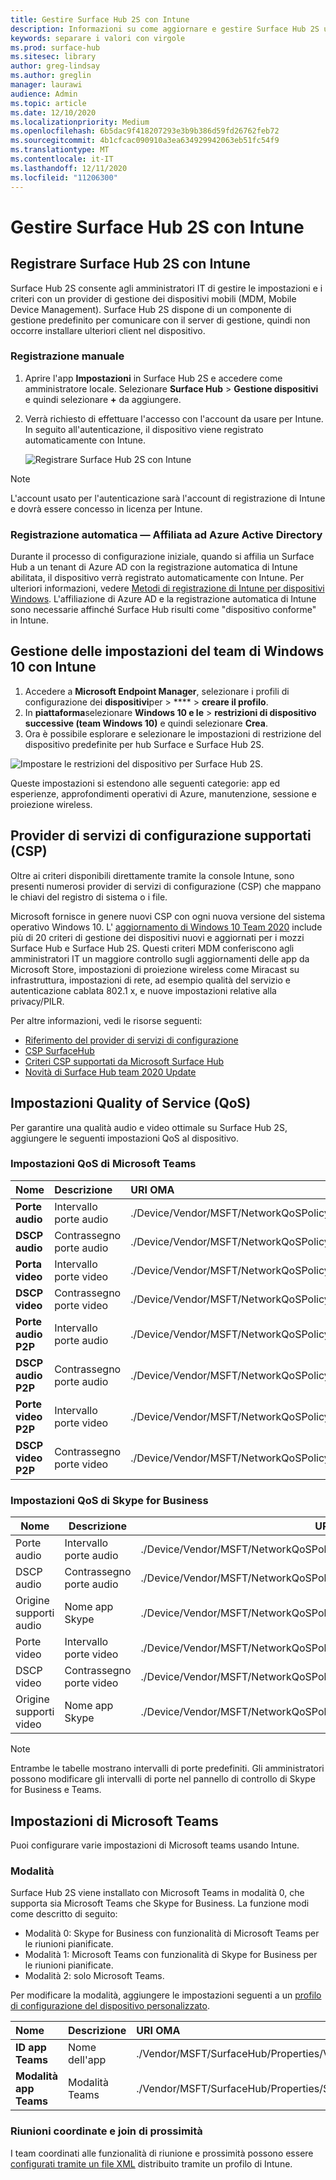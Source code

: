 ```yaml
---
title: Gestire Surface Hub 2S con Intune
description: Informazioni su come aggiornare e gestire Surface Hub 2S utilizzando Intune.
keywords: separare i valori con virgole
ms.prod: surface-hub
ms.sitesec: library
author: greg-lindsay
ms.author: greglin
manager: laurawi
audience: Admin
ms.topic: article
ms.date: 12/10/2020
ms.localizationpriority: Medium
ms.openlocfilehash: 6b5dac9f418207293e3b9b386d59fd26762feb72
ms.sourcegitcommit: 4b1cfcac090910a3ea634929942063eb51fc54f9
ms.translationtype: MT
ms.contentlocale: it-IT
ms.lasthandoff: 12/11/2020
ms.locfileid: "11206300"
---
```

# Gestire Surface Hub 2S con Intune

## Registrare Surface Hub 2S con Intune

Surface Hub 2S consente agli amministratori IT di gestire le impostazioni e i criteri con un provider di gestione dei dispositivi mobili (MDM, Mobile Device Management). Surface Hub 2S dispone di un componente di gestione predefinito per comunicare con il server di gestione, quindi non occorre installare ulteriori client nel dispositivo.

### Registrazione manuale

1. Aprire l'app **Impostazioni** in Surface Hub 2S e accedere come amministratore locale. Selezionare **Surface Hub** > **Gestione dispositivi** e quindi selezionare **+** da aggiungere.
2. Verrà richiesto di effettuare l'accesso con l'account da usare per Intune. In seguito all'autenticazione, il dispositivo viene registrato automaticamente con Intune.

   ![Registrare Surface Hub 2S con Intune](images/sh2-set-intune1.png)<br>
   
> [!NOTE]
> L'account usato per l'autenticazione sarà l'account di registrazione di Intune e dovrà essere concesso in licenza per Intune.

### Registrazione automatica — Affiliata ad Azure Active Directory

Durante il processo di configurazione iniziale, quando si affilia un Surface Hub a un tenant di Azure AD con la registrazione automatica di Intune abilitata, il dispositivo verrà registrato automaticamente con Intune. Per ulteriori informazioni, vedere [Metodi di registrazione di Intune per dispositivi Windows](https://docs.microsoft.com/intune/enrollment/windows-enrollment-methods). L'affiliazione di Azure AD e la registrazione automatica di Intune sono necessarie affinché Surface Hub risulti come "dispositivo conforme" in Intune. 

## Gestione delle impostazioni del team di Windows 10 con Intune

1. Accedere a **Microsoft Endpoint Manager**, selezionare i profili di configurazione dei **dispositivi**per  >  ****  >  **creare il profilo**. 
2. In **piattaforma**selezionare **Windows 10 e le**  >  **restrizioni di dispositivo successive (team Windows 10)** e quindi selezionare **Crea**. 
3. Ora è possibile esplorare e selezionare le impostazioni di restrizione del dispositivo predefinite per hub Surface e Surface Hub 2S.

 ![Impostare le restrizioni del dispositivo per Surface Hub 2S.](images/sh2-set-intune3.png) <br>

Queste impostazioni si estendono alle seguenti categorie: app ed esperienze, approfondimenti operativi di Azure, manutenzione, sessione e proiezione wireless.  

## Provider di servizi di configurazione supportati (CSP)

Oltre ai criteri disponibili direttamente tramite la console Intune, sono presenti numerosi provider di servizi di configurazione (CSP) che mappano le chiavi del registro di sistema o i file. 

Microsoft fornisce in genere nuovi CSP con ogni nuova versione del sistema operativo Windows 10. L' [aggiornamento di Windows 10 Team 2020](surface-hub-2020-update.md) include più di 20 criteri di gestione dei dispositivi nuovi e aggiornati per i mozzi Surface Hub e Surface Hub 2S. Questi criteri MDM conferiscono agli amministratori IT un maggiore controllo sugli aggiornamenti delle app da Microsoft Store, impostazioni di proiezione wireless come Miracast su infrastruttura, impostazioni di rete, ad esempio qualità del servizio e autenticazione cablata 802.1 x, e nuove impostazioni relative alla privacy/PILR.

Per altre informazioni, vedi le risorse seguenti: 

- [Riferimento del provider di servizi di configurazione](https://docs.microsoft.com/windows/client-management/mdm/configuration-service-provider-reference) 
- [CSP SurfaceHub](https://docs.microsoft.com/windows/client-management/mdm/surfacehub-csp)
- [Criteri CSP supportati da Microsoft Surface Hub](https://docs.microsoft.com/windows/client-management/mdm/policy-csps-supported-by-surface-hub)
- [Novità di Surface Hub team 2020 Update](surface-hub-2020-update-whats-new.md)

## Impostazioni Quality of Service (QoS)

Per garantire una qualità audio e video ottimale su Surface Hub 2S, aggiungere le seguenti impostazioni QoS al dispositivo. 

### Impostazioni QoS di Microsoft Teams 

| Nome | Descrizione | URI OMA | Tipo | Value |
|:------ |:------------- |:--------- |:------ |:------- |
|**Porte audio**| Intervallo porte audio | ./Device/Vendor/MSFT/NetworkQoSPolicy/TeamsAudio/DestinationPortMatchCondition | String  | 3478-3479 |
|**DSCP audio**| Contrassegno porte audio | ./Device/Vendor/MSFT/NetworkQoSPolicy/TeamsAudio/DSCPAction | Integer | 46 |
|**Porta video**| Intervallo porte video | ./Device/Vendor/MSFT/NetworkQoSPolicy/TeamsVideo/DestinationPortMatchCondition | String  | 3480 |
|**DSCP video**| Contrassegno porte video | ./Device/Vendor/MSFT/NetworkQoSPolicy/TeamsVideo/DSCPAction | Integer | 34 |
|**Porte audio P2P**| Intervallo porte audio | ./Device/Vendor/MSFT/NetworkQoSPolicy/TeamsP2PAudio/DestinationPortMatchCondition | String  | 50000-50019 |
|**DSCP audio P2P**| Contrassegno porte audio | ./Device/Vendor/MSFT/NetworkQoSPolicy/TeamsP2PAudio/DSCPAction | Integer | 46 |
|**Porte video P2P**| Intervallo porte video | ./Device/Vendor/MSFT/NetworkQoSPolicy/TeamsP2PVideo/DestinationPortMatchCondition | String  | 50020-50039 |
|**DSCP video P2P**| Contrassegno porte video | ./Device/Vendor/MSFT/NetworkQoSPolicy/TeamsP2PVideo/DSCPAction | Integer | 34 |


### Impostazioni QoS di Skype for Business

| Nome               | Descrizione         | URI OMA                                                                  | Tipo    | Value                          |
| ------------------ | ------------------- | ------------------------------------------------------------------------ | ------- | ------------------------------ |
| Porte audio        | Intervallo porte audio    | ./Device/Vendor/MSFT/NetworkQoSPolicy/SfBAudio/SourcePortMatchCondition  | String  | 50000-50019                    |
| DSCP audio         | Contrassegno porte audio | ./Device/Vendor/MSFT/NetworkQoSPolicy/SfBAudio/DSCPAction                | Integer | 46                             |
| Origine supporti audio | Nome app Skype      | ./Device/Vendor/MSFT/NetworkQoSPolicy/SfBAudio/AppPathNameMatchCondition | String  | Microsoft.PPISkype.Windows.exe |
| Porte video        | Intervallo porte video    | ./Device/Vendor/MSFT/NetworkQoSPolicy/SfBVideo/SourcePortMatchCondition  | String  | 50020-50039                    |
| DSCP video         | Contrassegno porte video | ./Device/Vendor/MSFT/NetworkQoSPolicy/SfBVideo/DSCPAction                | Integer | 34                             |
| Origine supporti video | Nome app Skype      | ./Device/Vendor/MSFT/NetworkQoSPolicy/SfBVideo/AppPathNameMatchCondition | String  | Microsoft.PPISkype.Windows.exe |

> [!NOTE]
> Entrambe le tabelle mostrano intervalli di porte predefiniti. Gli amministratori possono modificare gli intervalli di porte nel pannello di controllo di Skype for Business e Teams.

## Impostazioni di Microsoft Teams

Puoi configurare varie impostazioni di Microsoft teams usando Intune.

### Modalità

Surface Hub 2S viene installato con Microsoft Teams in modalità 0, che supporta sia Microsoft Teams che Skype for Business. La funzione modi come descritto di seguito:

- Modalità 0: Skype for Business con funzionalità di Microsoft Teams per le riunioni pianificate.
- Modalità 1: Microsoft Teams con funzionalità di Skype for Business per le riunioni pianificate.
- Modalità 2: solo Microsoft Teams.

Per modificare la modalità, aggiungere le impostazioni seguenti a un [profilo di configurazione del dispositivo personalizzato](https://docs.microsoft.com/mem/intune/configuration/custom-settings-configure).

| Nome | Descrizione | URI OMA | Tipo | Value |
|:--- |:--- |:--- |:--- |:--- |
|**ID app Teams**|Nome dell'app|./Vendor/MSFT/SurfaceHub/Properties/VtcAppPackageId|String| Microsoft.MicrosoftTeamsforSurfaceHub_8wekyb3d8bbwe!Teams|
|**Modalità app Teams**|Modalità Teams|./Vendor/MSFT/SurfaceHub/Properties/SurfaceHubMeetingMode|Integer| 0 o 1 o 2|

### Riunioni coordinate e join di prossimità

I team coordinati alle funzionalità di riunione e prossimità possono essere [configurati tramite un file XML](https://docs.microsoft.com/mem/intune/configuration/custom-settings-configure) distribuito tramite un profilo di Intune.
